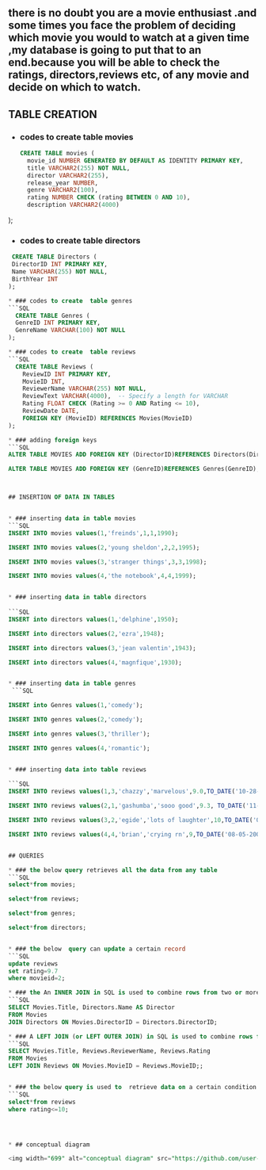

## there is no doubt you are a movie enthusiast .and some times you face the problem of deciding which movie you would to watch at a given time ,my database is going to put that to an end.because you will be able to check the ratings, directors,reviews etc, of any movie and decide on which to watch.


## TABLE CREATION

* ### codes to create table movies
  
  ```SQL
  CREATE TABLE movies (
    movie_id NUMBER GENERATED BY DEFAULT AS IDENTITY PRIMARY KEY,
    title VARCHAR2(255) NOT NULL,
    director VARCHAR2(255),
    release_year NUMBER,
    genre VARCHAR2(100),
    rating NUMBER CHECK (rating BETWEEN 0 AND 10),
    description VARCHAR2(4000)
);

* ### codes to create table directors
```SQL
 CREATE TABLE Directors (
 DirectorID INT PRIMARY KEY,
 Name VARCHAR(255) NOT NULL,
 BirthYear INT
);

* ### codes to create  table genres
```SQL
  CREATE TABLE Genres (
  GenreID INT PRIMARY KEY,
  GenreName VARCHAR(100) NOT NULL
);

* ### codes to create  table reviews
```SQL
  CREATE TABLE Reviews (
    ReviewID INT PRIMARY KEY,
    MovieID INT,
    ReviewerName VARCHAR(255) NOT NULL,
    ReviewText VARCHAR(4000),  -- Specify a length for VARCHAR
    Rating FLOAT CHECK (Rating >= 0 AND Rating <= 10),
    ReviewDate DATE,
    FOREIGN KEY (MovieID) REFERENCES Movies(MovieID)
);

* ### adding foreign keys
```SQL
ALTER TABLE MOVIES ADD FOREIGN KEY (DirectorID)REFERENCES Directors(DirectorID);

ALTER TABLE MOVIES ADD FOREIGN KEY (GenreID)REFERENCES Genres(GenreID);



## INSERTION OF DATA IN TABLES


* ### inserting data in table movies
```SQL
INSERT INTO movies values(1,'freinds',1,1,1990);

INSERT INTO movies values(2,'young sheldon',2,2,1995);

INSERT INTO movies values(3,'stranger things',3,3,1998);

INSERT INTO movies values(4,'the notebook',4,4,1999);


* ### inserting data in table directors
  
```SQL
INSERT into directors values(1,'delphine',1950);

INSERT into directors values(2,'ezra',1948);

INSERT into directors values(3,'jean valentin',1943);

INSERT into directors values(4,'magnfique',1930);


* ### inserting data in table genres
 ```SQL 

INSERT into Genres values(1,'comedy');

INSERT INTO genres values(2,'comedy');

INSERT into genres values(3,'thriller');

INSERT INTO genres values(4,'romantic');


* ### inserting data into table reviews
  
```SQL
INSERT INTO reviews values(1,3,'chazzy','marvelous',9.0,TO_DATE('10-28-1998','MM-DD-YYYY'));

INSERT INTO reviews values(2,1,'gashumba','sooo good',9.3, TO_DATE('11-30-1991','MM-DD-YYYY')); 

INSERT INTO reviews values(3,2,'egide','lots of laughter',10,TO_DATE('09-05-1996','MM-DD-YYYY'));

INSERT INTO reviews values(4,4,'brian','crying rn',9,TO_DATE('08-05-2000','MM-DD-YYYY'));


## QUERIES

* ### the below query retrieves all the data from any table 
```SQL
select*from movies;

select*from reviews;

select*from genres;

select*from directors;


* ### the below  query can update a certain record
```SQL
update reviews
set rating=9.7
where movieid=2;

* ### the An INNER JOIN in SQL is used to combine rows from two or more tables based on a related column between them. It returns only the rows where there is a match in both tables.
```SQL
SELECT Movies.Title, Directors.Name AS Director
FROM Movies
JOIN Directors ON Movies.DirectorID = Directors.DirectorID;

* ### A LEFT JOIN (or LEFT OUTER JOIN) in SQL is used to combine rows from two tables, returning all rows from the left table and the matched rows from the right table. If there are no matches, the result will still include the rows from the left table, but with NULL values for columns from the right table.
```SQL
SELECT Movies.Title, Reviews.ReviewerName, Reviews.Rating
FROM Movies
LEFT JOIN Reviews ON Movies.MovieID = Reviews.MovieID;;


* ### the below query is used to  retrieve data on a certain condition 
```SQL
select*from reviews 
where rating<=10;




* ## conceptual diagram

<img width="699" alt="conceptual diagram" src="https://github.com/user-attachments/assets/dd45ac19-c844-4bc8-942e-e210938c97a0">













  

